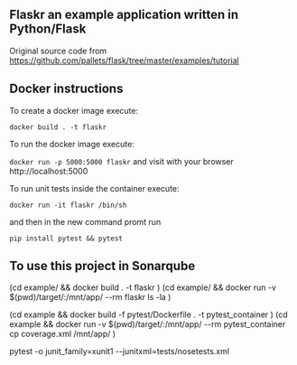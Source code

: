 ## Flaskr an example application written in Python/Flask


Original source code from https://github.com/pallets/flask/tree/master/examples/tutorial

## Docker instructions

To create a docker image execute: 

`docker build . -t flaskr`

To run the docker image execute:

`docker run -p 5000:5000 flaskr` and visit with your browser http://localhost:5000

To run unit tests inside the container execute:

`docker run -it flaskr /bin/sh`

and then in the new command promt run

`pip install pytest && pytest`

## To use this project in Sonarqube

(cd example/ && docker build . -t flaskr )
(cd example/ && docker run -v $(pwd)/target/:/mnt/app/ --rm  flaskr ls -la )

(cd example && docker build -f pytest/Dockerfile . -t pytest_container )
(cd example && docker run -v $(pwd)/target/:/mnt/app/ --rm pytest_container cp coverage.xml /mnt/app/ )

 pytest -o junit_family=xunit1 --junitxml=tests/nosetests.xml
